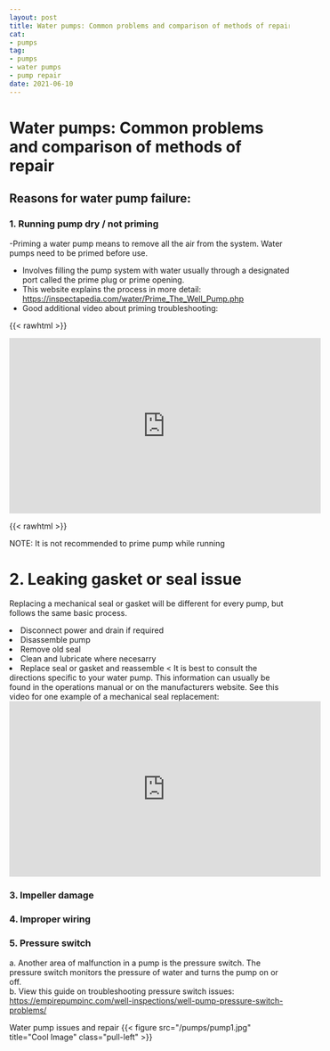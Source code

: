 ```yaml
--- 
layout: post 
title: Water pumps: Common problems and comparison of methods of repair
cat:
- pumps
tag:
- pumps
- water pumps
- pump repair
date: 2021-06-10
--- 
```


# Water pumps: Common problems and comparison of methods of repair

## Reasons for water pump failure:
### 1.  Running pump dry / not priming

 -Priming a water pump means to remove all the air from the system.  Water pumps need to be primed before use.
 - Involves filling the pump system with water usually through a designated port called the prime plug or prime opening.
 - This website explains the process in more detail: https://inspectapedia.com/water/Prime_The_Well_Pump.php
 - Good additional video about priming troubleshooting:

{{< rawhtml >}}

<iframe width="560" height="315" src="https://www.youtube.com/embed/HTijuouVtoo" title="YouTube video player" frameborder="0" allow="accelerometer; autoplay; clipboard-write; encrypted-media; gyroscope; picture-in-picture" allowfullscreen></iframe>

{{< rawhtml >}}

NOTE: It is not recommended to prime pump while running
    
    
   
 # 2.	Leaking gasket or seal issue
Replacing a mechanical seal or gasket will be different for every pump, but follows the same basic process.  

  <li> Disconnect power and drain if required
  <li> Disassemble pump 
  <li> Remove old seal
  <li> Clean and lubricate where necesarry
  <li> Replace seal or gasket and reassemble
    <
  It is best to consult the directions specific to your water pump.  This information can usually be found in the operations manual or on the manufacturers website.  
See this video for one example of a mechanical seal replacement:
  
<iframe width="560" height="315" src="https://www.youtube.com/embed/-fXzTTN0ME0" title="YouTube video player" frameborder="0" allow="accelerometer; autoplay; clipboard-write; encrypted-media; gyroscope; picture-in-picture" allowfullscreen></iframe>
  
 
### 3.	Impeller damage
### 4.	Improper wiring

### 5.  Pressure switch
a.	Another area of malfunction in a pump is the pressure switch.  The pressure switch monitors the pressure of water and turns the pump on or off.  
b.	View this guide on troubleshooting pressure switch issues:
https://empirepumpinc.com/well-inspections/well-pump-pressure-switch-problems/


Water pump issues and repair
{{< figure src="/pumps/pump1.jpg" title="Cool Image" class="pull-left" >}}
